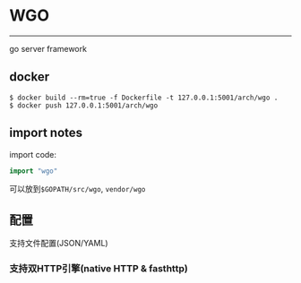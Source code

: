# WGO
---
go server framework

## docker

```shell
$ docker build --rm=true -f Dockerfile -t 127.0.0.1:5001/arch/wgo .
$ docker push 127.0.0.1:5001/arch/wgo
```

## import notes

import code:

```go
import "wgo"
```

可以放到`$GOPATH/src/wgo`, `vendor/wgo`


## 配置

支持文件配置(JSON/YAML)


### 支持双HTTP引擎(native HTTP & fasthttp)



